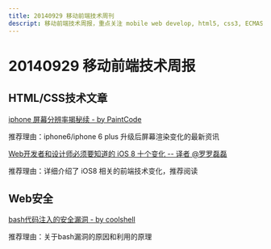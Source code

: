 ```yaml
---
title: 20140929 移动前端技术周刊
descript: 移动前端技术周报，重点关注 mobile web develop, html5, css3, ECMAScript 6, node.js 等前沿技术。
---
```


# 20140929 移动前端技术周报

## HTML/CSS技术文章

[iphone 屏幕分辨率揭秘续 - by PaintCode](http://www.paintcodeapp.com/news/ultimate-guide-to-iphone-resolutions)

推荐理由：iphone6/iphone 6 plus 升级后屏幕渲染变化的最新资讯

[Web开发者和设计师必须要知道的 iOS 8 十个变化 -- 译者 @罗罗磊磊](http://luolei.org/safari-ios8-iphone6-web-developers-designers-chinese/)

推荐理由：详细介绍了 iOS8 相关的前端技术变化，推荐阅读

## Web安全

[bash代码注入的安全漏洞 - by coolshell](http://coolshell.cn/articles/11973.html)

推荐理由：关于bash漏洞的原因和利用的原理
